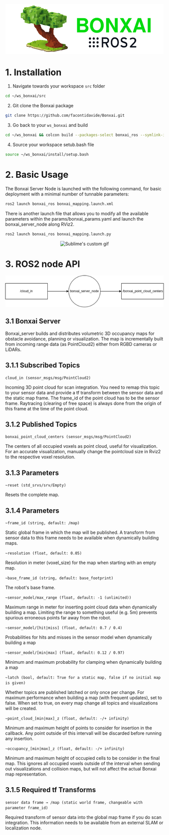 ![bonxai_ros_node_img](doc/bonxai_ros.drawio.png)

# 1. Installation

1. Navigate towards your workspace `src` folder 
```bash
cd ~/ws_bonxai/src
```
2. Git clone the Bonxai package
```bash
git clone https://github.com/facontidavide/Bonxai.git
```
3. Go back to your `ws_bonxai` and build
```bash
cd ~/ws_bonxai && colcon build --packages-select bonxai_ros --symlink-install
```
4. Source your workspace setub.bash file

```bash
source ~/ws_bonxai/install/setup.bash
```

# 2. Basic Usage

The Bonxai Server Node is launched with the following command, for basic deployment with a minimal number of tunnable parameters:

```bash
ros2 launch bonxai_ros bonxai_mapping.launch.xml
```

There is another launch file that allows you to modify all the available parameters within the params/bonxai_params.yaml and launch the bonxai_server_node along RViz2.

```bash
ros2 launch bonxai_ros bonxai_mapping.launch.py
```

<p align="center">
  <img src="doc/nice_vis.gif" alt="Sublime's custom gif"/>
</p>

# 3. ROS2 node API

<p align="center">
  <img src="doc/bonxai_ros_node.drawio.png" alt="Sublime's custom image"/>
</p>

## 3.1 Bonxai Server

Bonxai_server builds and distributes volumetric 3D occupancy maps for obstacle avoidance, planning or visualization. The map is incrementally built from incoming range data (as PointCloud2) either from RGBD cameras or LiDARs. 

## 3.1.1 Subscribed Topics

 `cloud_in (sensor_msgs/msg/PointCloud2)` 

Incoming 3D point cloud for scan integration. You need to remap this topic to your sensor data and provide a tf transform between the sensor data and the static map frame. The frame_id of the point cloud has to be the sensor frame. Raytracing (clearing of free space) is always done from the origin of this frame at the time of the point cloud.


## 3.1.2 Published Topics

`bonxai_point_cloud_centers (sensor_msgs/msg/PointCloud2)`

The centers of all occupied voxels as point cloud, useful for visualization. For an accurate visualization, manually change the pointcloud size in Rviz2 to the respective voxel resolution.

## 3.1.3 Parameters

`~reset (std_srvs/srv/Empty)`

Resets the complete map.

## 3.1.4 Parameters

`~frame_id (string, default: /map)`

Static global frame in which the map will be published. A transform from sensor data to this frame needs to be available when dynamically building maps.

`~resolution (float, default: 0.05)`

Resolution in meter (voxel_size) for the map when starting with an empty map.

`~base_frame_id (string, default: base_footprint)`

The robot's base frame.

`~sensor_model/max_range (float, default: -1 (unlimited))`

Maximum range in meter for inserting point cloud data when dynamically building a map. Limiting the range to something useful (e.g. 5m) prevents spurious erroneous points far away from the robot.

`~sensor_model/[hit|miss] (float, default: 0.7 / 0.4)`

Probabilities for hits and misses in the sensor model when dynamically building a map

`~sensor_model/[min|max] (float, default: 0.12 / 0.97)`

Minimum and maximum probability for clamping when dynamically building a map

`~latch (bool, default: True for a static map, false if no initial map is given)`

Whether topics are published latched or only once per change. For maximum performance when building a map (with frequent updates), set to false. When set to true, on every map change all topics and visualizations will be created.

`~point_cloud_[min|max]_z (float, default: -/+ infinity)`

Minimum and maximum height of points to consider for insertion in the callback. Any point outside of this intervall will be discarded before running any insertion.

`~occupancy_[min|max]_z (float, default: -/+ infinity)`

Minimum and maximum height of occupied cells to be consider in the final map. This ignores all occupied voxels outside of the interval when sending out visualizations and collision maps, but will not affect the actual Bonxai map representation.

## 3.1.5 Required tf Transforms

`sensor data frame → /map (static world frame, changeable with parameter frame_id)`

Required transform of sensor data into the global map frame if you do scan integration. This information needs to be available from an external SLAM or localization node.
